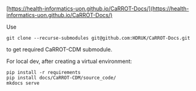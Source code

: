 # 
[https://health-informatics-uon.github.io/CaRROT-Docs/](https://health-informatics-uon.github.io/CaRROT-Docs/)

Use 
```
git clone --recurse-submodules git@github.com:HDRUK/CaRROT-Docs.git
```
to get required CaRROT-CDM submodule.

For local dev, after creating a virtual environment:
```
pip install -r requirements
pip install docs/CaRROT-CDM/source_code/
mkdocs serve
```
